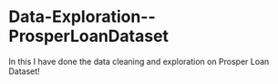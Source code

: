 # Data-Exploration--ProsperLoanDataset
In this I have done the data cleaning and exploration on Prosper Loan Dataset!
